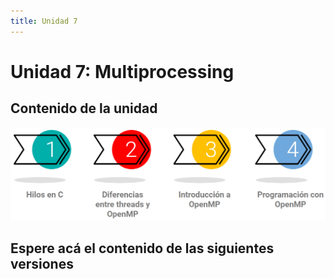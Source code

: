 ```yaml
---
title: Unidad 7
---
```

# Unidad 7: Multiprocessing

## Contenido de la unidad

<img src="_static/images/contenidoU7.png"/>

## Espere acá el contenido de las siguientes versiones

